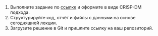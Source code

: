 1. Выполните задание по [ссылке](https://www.kaggle.com/datasets/rajyellow46/wine-quality) и оформите в виде CRISP-DM подхода.
1. Структурируйте код, отчёт и файлы с данными на основе сегодняшней лекции.
1. Загрузите решение в Git и пришлите ссылку на ваш репозиторий.